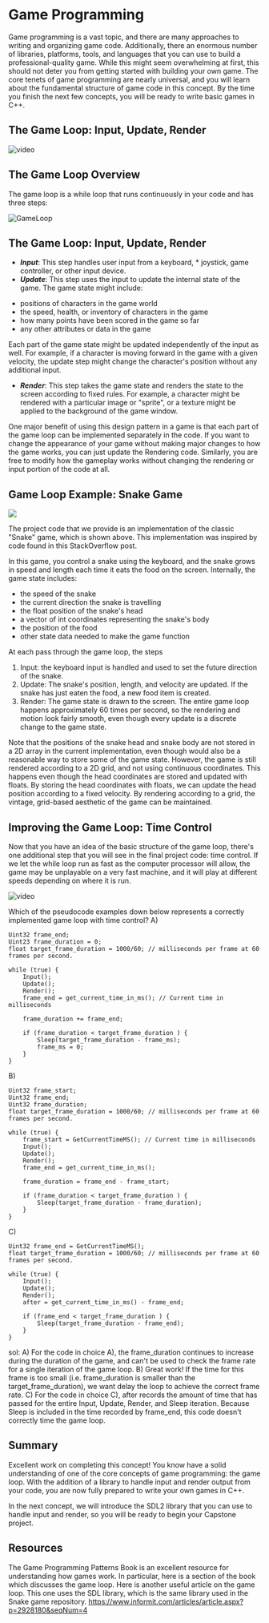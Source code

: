 # Game Programming
Game programming is a vast topic, and there are many approaches to writing and organizing game code. Additionally, there an enormous number of libraries, platforms, tools, and languages that you can use to build a professional-quality game. While this might seem overwhelming at first, this should not deter you from getting started with building your own game. The core tenets of game programming are nearly universal, and you will learn about the fundamental structure of game code in this concept. By the time you finish the next few concepts, you will be ready to write basic games in C++.

## The Game Loop: Input, Update, Render
![video](https://youtu.be/q4Y3UMkVImc)

## The Game Loop Overview
The game loop is a while loop that runs continuously in your code and has three steps:

![GameLoop](the-game-loop.jpg)

## The Game Loop: Input, Update, Render

* ***Input***: This step handles user input from a keyboard, * joystick, game controller, or other input device.
* ***Update***: This step uses the input to update the internal state of the game. The game state might include:

- positions of characters in the game world
- the speed, health, or inventory of characters in the game
- how many points have been scored in the game so far
- any other attributes or data in the game

Each part of the game state might be updated independently of the input as well. For example, if a character is moving forward in the game with a given velocity, the update step might change the character's position without any additional input.

* ***Render***: This step takes the game state and renders the state to the screen according to fixed rules. For example, a character might be rendered with a particular image or "sprite", or a texture might be applied to the background of the game window.

One major benefit of using this design pattern in a game is that each part of the game loop can be implemented separately in the code. If you want to change the appearance of your game without making major changes to how the game works, you can just update the Rendering code. Similarly, you are free to modify how the gameplay works without changing the rendering or input portion of the code at all.

## Game Loop Example: Snake Game

<img src="snake_game.gif"/>

The project code that we provide is an implementation of the classic "Snake" game, which is shown above. This implementation was inspired by code found in this StackOverflow post.

In this game, you control a snake using the keyboard, and the snake grows in speed and length each time it eats the food on the screen. Internally, the game state includes:

* the speed of the snake
* the current direction the snake is travelling
* the float position of the snake's head
* a vector of int coordinates representing the snake's body
* the position of the food
* other state data needed to make the game function

At each pass through the game loop, the steps
1. Input: the keyboard input is handled and used to set the future direction of the snake.
1. Update: The snake's position, length, and velocity are updated. If the snake has just eaten the food, a new food item is created.
3. Render: The game state is drawn to the screen. The entire game loop happens approximately 60 times per second, so the rendering and motion look fairly smooth, even though every update is a discrete change to the game state.

Note that the positions of the snake head and snake body are not stored in a 2D array in the current implementation, even though would also be a reasonable way to store some of the game state. However, the game is still rendered according to a 2D grid, and not using continuous coordinates. This happens even though the head coordinates are stored and updated with floats. By storing the head coordinates with floats, we can update the head position according to a fixed velocity. By rendering according to a grid, the vintage, grid-based aesthetic of the game can be maintained.

## Improving the Game Loop: Time Control
Now that you have an idea of the basic structure of the game loop, there's one additional step that you will see in the final project code: time control. If we let the while loop run as fast as the computer processor will allow, the game may be unplayable on a very fast machine, and it will play at different speeds depending on where it is run.

![video](https://youtu.be/nhYzyAdHkCA)

Which of the pseudocode examples down below represents a correctly implemented game loop with time control?
A)
```
Uint32 frame_end;
Uint23 frame_duration = 0;
float target_frame_duration = 1000/60; // milliseconds per frame at 60 frames per second.

while (true) {
    Input();
    Update();
    Render();
    frame_end = get_current_time_in_ms(); // Current time in milliseconds

    frame_duration += frame_end;

    if (frame_duration < target_frame_duration ) {
        Sleep(target_frame_duration - frame_ms);
        frame_ms = 0;
    }
}
```

B)
```
Uint32 frame_start;
Uint32 frame_end;
Uint32 frame_duration;
float target_frame_duration = 1000/60; // milliseconds per frame at 60 frames per second.

while (true) {
    frame_start = GetCurrentTimeMS(); // Current time in milliseconds
    Input();
    Update();
    Render();
    frame_end = get_current_time_in_ms();

    frame_duration = frame_end - frame_start;

    if (frame_duration < target_frame_duration ) {
        Sleep(target_frame_duration - frame_duration);
    }
}
```

C)
```
Uint32 frame_end = GetCurrentTimeMS();
float target_frame_duration = 1000/60; // milliseconds per frame at 60 frames per second.

while (true) {
    Input();
    Update();
    Render();
    after = get_current_time_in_ms() - frame_end;

    if (frame_end < target_frame_duration ) {
        Sleep(target_frame_duration - frame_end);
    }
}
```


sol:
A) For the code in choice A), the frame_duration continues to increase during the duration of the game, and can't be used to check the frame rate for a single iteration of the game loop.
B) Great work! If the time for this frame is too small (i.e. frame_duration is smaller than the target_frame_duration), we want delay the loop to achieve the correct frame rate.
C) For the code in choice C), after records the amount of time that has passed for the entire Input, Update, Render, and Sleep iteration. Because Sleep is included in the time recorded by frame_end, this code doesn't correctly time the game loop.

## Summary
Excellent work on completing this concept! You know have a solid understanding of one of the core concepts of game programming: the game loop. With the addition of a library to handle input and render output from your code, you are now fully prepared to write your own games in C++.

In the next concept, we will introduce the SDL2 library that you can use to handle input and render, so you will be ready to begin your Capstone project.

## Resources
The Game Programming Patterns Book is an excellent resource for understanding how games work. In particular, here is a section of the book which discusses the game loop.
Here is another useful article on the game loop. This one uses the SDL library, which is the same library used in the Snake game repository.
https://www.informit.com/articles/article.aspx?p=2928180&seqNum=4 